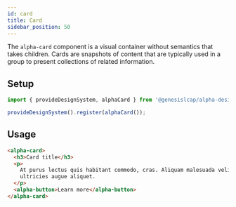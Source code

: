 ```yaml
---
id: card
title: Card
sidebar_position: 50
---
```


The `alpha-card` component is a visual container without semantics that takes children. Cards are snapshots of content that are typically used in a group to present collections of related information.

## Setup

```ts
import { provideDesignSystem, alphaCard } from '@genesislcap/alpha-design-system';

provideDesignSystem().register(alphaCard());
```

## Usage

```html live
<alpha-card>
  <h3>Card title</h3>
  <p>
    At purus lectus quis habitant commodo, cras. Aliquam malesuada velit a tortor. Felis orci tellus netus risus et
    ultricies augue aliquet.
  </p>
  <alpha-button>Learn more</alpha-button>
</alpha-card>
```

